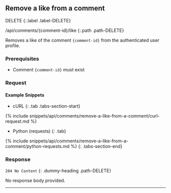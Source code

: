 ## Remove a like from a comment

DELETE
{:.label .label-DELETE}

/api/comments/{comment-id}/like
{:.path .path-DELETE}

Removes a like of the comment `{comment-id}` from the authenticated user profile.

### Prerequisites

- Comment `{comment-id}` must exist

### Request
#### Example Snippets
- cURL
{: .tab .tabs-section-start}

{% include snippets/api/comments/remove-a-like-from-a-comment/curl-request.md %}

- Python (requests)
{: .tab}

{% include snippets/api/comments/remove-a-like-from-a-comment/python-requests.md %}
{: .tabs-section-end}

### Response
`204 No Content`
{: .dummy-heading .path-DELETE}

No response body provided.

---
